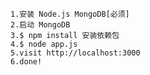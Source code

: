 
    1.安装 Node.js MongoDB[必须]
    2.启动 MongoDB
    3.$ npm install 安装依赖包
    4.$ node app.js
    5.visit http://localhost:3000
    6.done!

